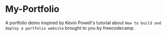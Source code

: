 # My-Portfolio
A portfolio demo inspired by Kevin Powell's tutorial about `How to build and deploy a portfolio website` brought to you by freecodecamp.
